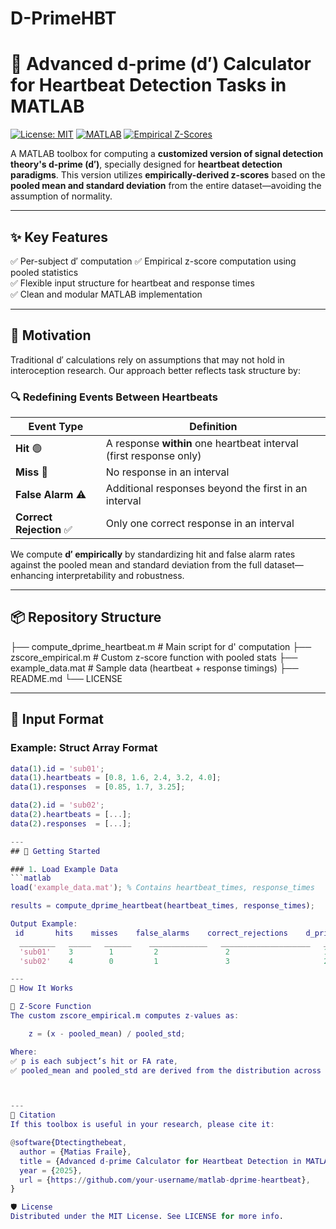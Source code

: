 # D-PrimeHBT
# 💓 Advanced d-prime (d′) Calculator for Heartbeat Detection Tasks in MATLAB

[![License: MIT](https://img.shields.io/badge/License-MIT-green.svg)](LICENSE)
[![MATLAB](https://img.shields.io/badge/MATLAB-R2021+-blue.svg)](https://www.mathworks.com/)
[![Empirical Z-Scores](https://img.shields.io/badge/Z--Scores-Empirical-orange.svg)]()

A MATLAB toolbox for computing a **customized version of signal detection theory's d-prime (d′)**, specially designed for **heartbeat detection paradigms**.
This version utilizes **empirically-derived z-scores** based on the **pooled mean and standard deviation** from the entire dataset—avoiding the assumption of normality.

---

## ✨ Key Features

✅ Per-subject d′ computation
✅ Empirical z-score computation using pooled statistics  
✅ Flexible input structure for heartbeat and response times  
✅ Clean and modular MATLAB implementation

---

## 🧠 Motivation

Traditional d′ calculations rely on assumptions that may not hold in interoception research. Our approach better reflects task structure by:

### 🔍 Redefining Events Between Heartbeats

| Event Type               | Definition |
|--------------------------|------------|
| **Hit** 🟢               | A response **within** one heartbeat interval (first response only) |
| **Miss** 🔴              | No response in an interval |
| **False Alarm** ⚠️       | Additional responses beyond the first in an interval |
| **Correct Rejection** ✅ | Only one correct response in an interval |

We compute **d′ empirically** by standardizing hit and false alarm rates against the pooled mean and standard deviation from the full dataset—enhancing interpretability and robustness.

---

## 📦 Repository Structure

├── compute_dprime_heartbeat.m # Main script for d' computation
├── zscore_empirical.m # Custom z-score function with pooled stats
├── example_data.mat # Sample data (heartbeat + response timings)
├── README.md
└── LICENSE

---
## 🧪 Input Format

### Example: Struct Array Format

```matlab
data(1).id = 'sub01';
data(1).heartbeats = [0.8, 1.6, 2.4, 3.2, 4.0];
data(1).responses  = [0.85, 1.7, 3.25];

data(2).id = 'sub02';
data(2).heartbeats = [...];
data(2).responses  = [...];

---
## 🚀 Getting Started

### 1. Load Example Data
```matlab
load('example_data.mat'); % Contains heartbeat_times, response_times

results = compute_dprime_heartbeat(heartbeat_times, response_times);

Output Example:
 id       hits    misses    false_alarms    correct_rejections    d_prime
  ________   _____   ______    _____________   ____________________   _______
  'sub01'    3        1         2               2                     1.42
  'sub02'    4        0         1               3                     2.01

---
📐 How It Works

🧮 Z-Score Function
The custom zscore_empirical.m computes z-values as:

    z = (x - pooled_mean) / pooled_std;

Where:
✅ p is each subject’s hit or FA rate,
✅ pooled_mean and pooled_std are derived from the distribution across all subjects, allowing d′ to reflect relative sensitivity.



---
📖 Citation
If this toolbox is useful in your research, please cite it:

@software{Dtectingthebeat,
  author = {Matias Fraile},
  title = {Advanced d-prime Calculator for Heartbeat Detection in MATLAB},
  year = {2025},
  url = {https://github.com/your-username/matlab-dprime-heartbeat},
}

🛡 License
Distributed under the MIT License. See LICENSE for more info.
